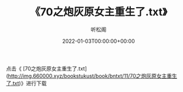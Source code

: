 ﻿---
title:  《70之炮灰原女主重生了.txt》
date:   2022-01-03T00:00:00+00:00
author: 听松阁
layout: post
permalink: /70之炮灰原女主重生了/
categories: 小说
tags: [小说]
---

点击《 [70之炮灰原女主重生了.txt](<a href="http://img.660000.xyz/bookstukust/book/bntxt/11/70" target=_blank>http://img.660000.xyz/bookstukust/book/bntxt/11/70之炮灰原女主重生了.txt)》进行下载
